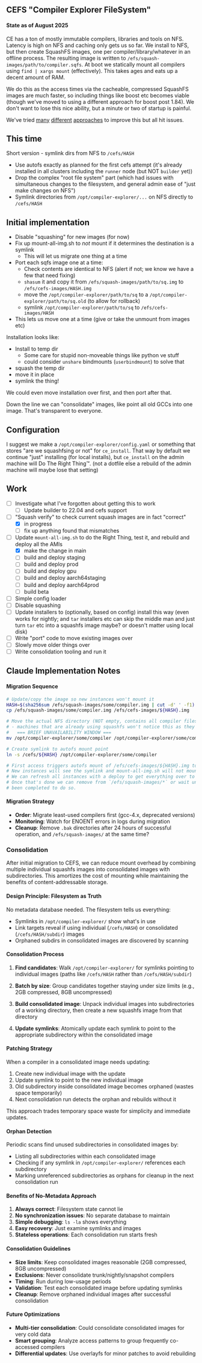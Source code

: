 ## CEFS "Compiler Explorer FileSystem"

#### State as of August 2025

CE has a ton of mostly immutable compilers, libraries and tools on NFS. Latency is high on NFS and caching only gets us so far. We install to NFS, but then create SquashFS images, one per compiler/library/whatever in an offline process. The resulting image is written to `/efs/squash-images/path/to/compiler.sqfs`. At boot we statically mount all compilers using `find | xargs mount` (effectively). This takes ages and eats up a decent amount of RAM.

We do this as the access times via the cacheable, compressed SquashFS images are much faster, so including things like boost etc becomes viable (though we've moved to using a different approach for boost post 1.84). We don't want to lose this nice ability, but a minute or two of startup is painful.

We've tried [many](https://github.com/compiler-explorer/cefs) [different](https://github.com/compiler-explorer/infra/pull/798) [approaches](https://github.com/compiler-explorer/infra/pull/1741) to improve this but all hit issues.

## This time

Short version - symlink dirs from NFS to `/cefs/HASH`

- Use autofs exactly as planned for the first cefs attempt (it's already installed in all clusters including the `runner` node (but NOT `builder` yet))
- Drop the complex "root file system" part (which had issues with simultaneous changes to the filesystem, and general admin ease of "just make changes on NFS")
- Symlink directories from `/opt/compiler-explorer/...` on NFS directly to `/cefs/HASH`

## Initial implementation

- Disable "squashing" for new images (for now)
- Fix up mount-all-img.sh to _not_ mount if it determines the destination is a symlink
  - This will let us migrate one thing at a time
- Port each sqfs image one at a time:
  - Check contents are identical to NFS (alert if not; we know we have a few that need fixing)
  - `shasum` it and copy it from `/efs/squash-images/path/to/sq.img` to `/efs/cefs-images/HASH.img`
  - move the `/opt/compiler-explorer/path/to/sq` to a `/opt/compiler-explorer/path/to/sq.old` (to allow for rollback)
  - symlink `/opt/compiler-explorer/path/to/sq` to `/efs/cefs-images/HASH`
- This lets us move one at a time (give or take the unmount from images etc)

Installation looks like:

- Install to temp dir
  - Some care for stupid non-moveable things like python ve stuff
  - could consider `unshare` bindmounts (`userbindmount`) to solve that
- squash the temp dir
- move it in place
- symlink the thing!

We could even move installation over first, and then port after that.

Down the line we can "consolidate" images, like point all old GCCs into one image. That's transparent to everyone.

## Configuration

I suggest we make a `/opt/compiler-explorer/config.yaml` or something that stores "are we squashfsing or not" for `ce_install`. That way by default we continue "just" installing (for local installs), but `ce_install` on the admin machine will Do The Right Thing™. (not a dotfile else a rebuild of the admin machine will maybe lose that setting)

## Work

- [ ] Investigate what I've forgotten about getting this to work
  - [ ] Update builder to 22.04 and cefs support
- [ ] "Squash verify" to check current squash images are in fact "correct"
  - [x] in progress
  - [ ] fix up anything found that mismatches
- [ ] Update `mount-all-img.sh` to do the Right Thing, test it, and rebuild and deploy all the AMIs
  - [x] make the change in main
  - [ ] build and deploy staging
  - [ ] build and deploy prod
  - [ ] build and deploy gpu
  - [ ] build and deploy aarch64staging
  - [ ] build and deploy aarch64prod
  - [ ] build beta
- [ ] Simple config loader
- [ ] Disable squashing
- [ ] Update installers to (optionally, based on config) install this way (even works for nightly; and `tar` installers etc can skip the middle man and just turn `tar` etc into a squashfs image maybe? or doesn't matter using local disk)
- [ ] Write "port" code to move existing images over
- [ ] Slowly move older things over
- [ ] Write consolidation tooling and run it

## Claude Implementation Notes

#### Migration Sequence


```bash
# Update/copy the image so new instances won't mount it
HASH=$(sha256sum /efs/squash-images/some/compiler.img | cut -d' ' -f1)
cp /efs/squash-images/some/compiler.img /efs/cefs-images/${HASH}.img

# Move the actual NFS directory (NOT empty, contains all compiler files)
# - machines that are already using squashfs won't notice this as they have mounted over this
#   === BRIEF UNAVAILABILITY WINDOW ===
mv /opt/compiler-explorer/some/compiler /opt/compiler-explorer/some/compiler.bak

# Create symlink to autofs mount point
ln -s /cefs/${HASH} /opt/compiler-explorer/some/compiler

# First access triggers autofs mount of /efs/cefs-images/${HASH}.img to /cefs/${HASH}
# New instances will see the symlink and mount-all-img.sh will not mount, preferring the symlink
# We can refresh all instances with a deploy to get everything over to using the symlink
# Once that's done we can remove from `/efs/squash-images/*` or wait until all migration has
# been completed to do so.

```

#### Migration Strategy

- **Order**: Migrate least-used compilers first (gcc-4.x, deprecated versions)
- **Monitoring**: Watch for ENOENT errors in logs during migration
- **Cleanup**: Remove `.bak` directories after 24 hours of successful operation, and `/efs/squash-images/` at the same time?

### Consolidation

After initial migration to CEFS, we can reduce mount overhead by combining multiple individual squashfs images into consolidated images with subdirectories. This amortizes the cost of mounting while maintaining the benefits of content-addressable storage.

#### Design Principle: Filesystem as Truth

No metadata database needed. The filesystem tells us everything:
- Symlinks in `/opt/compiler-explorer/` show what's in use
- Link targets reveal if using individual (`/cefs/HASH`) or consolidated (`/cefs/HASH/subdir`) images
- Orphaned subdirs in consolidated images are discovered by scanning

#### Consolidation Process

1. **Find candidates**: Walk `/opt/compiler-explorer/` for symlinks pointing to individual images (paths like `/cefs/HASH` rather than `/cefs/HASH/subdir`)

2. **Batch by size**: Group candidates together staying under size limits (e.g., 2GB compressed, 8GB uncompressed)

3. **Build consolidated image**: Unpack individual images into subdirectories of a working directory, then create a new squashfs image from that directory

4. **Update symlinks**: Atomically update each symlink to point to the appropriate subdirectory within the consolidated image

#### Patching Strategy

When a compiler in a consolidated image needs updating:

1. Create new individual image with the update
2. Update symlink to point to the new individual image
3. Old subdirectory inside consolidated image becomes orphaned (wastes space temporarily)
4. Next consolidation run detects the orphan and rebuilds without it

This approach trades temporary space waste for simplicity and immediate updates.

#### Orphan Detection

Periodic scans find unused subdirectories in consolidated images by:
- Listing all subdirectories within each consolidated image
- Checking if any symlink in `/opt/compiler-explorer/` references each subdirectory
- Marking unreferenced subdirectories as orphans for cleanup in the next consolidation run

#### Benefits of No-Metadata Approach

1. **Always correct**: Filesystem state cannot lie
2. **No synchronization issues**: No separate database to maintain
3. **Simple debugging**: `ls -la` shows everything
4. **Easy recovery**: Just examine symlinks and images
5. **Stateless operations**: Each consolidation run starts fresh

#### Consolidation Guidelines

- **Size limits**: Keep consolidated images reasonable (2GB compressed, 8GB uncompressed)
- **Exclusions**: Never consolidate trunk/nightly/snapshot compilers
- **Timing**: Run during low-usage periods
- **Validation**: Test each consolidated image before updating symlinks
- **Cleanup**: Remove orphaned individual images after successful consolidation

#### Future Optimizations

- **Multi-tier consolidation**: Could consolidate consolidated images for very cold data
- **Smart grouping**: Analyze access patterns to group frequently co-accessed compilers
- **Differential updates**: Use overlayfs for minor patches to avoid rebuilding
